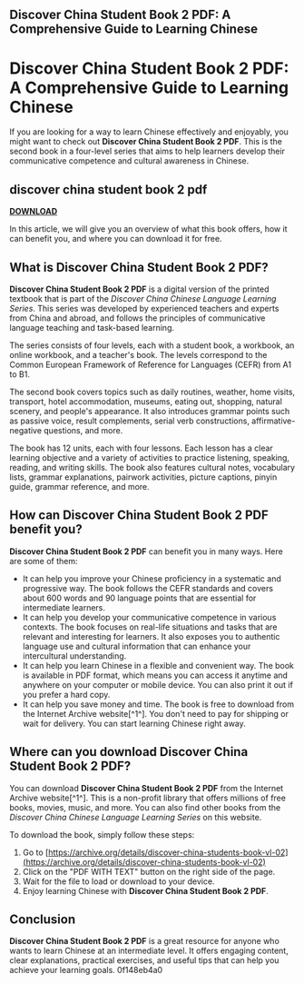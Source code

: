 ## Discover China Student Book 2 PDF: A Comprehensive Guide to Learning Chinese

  
# Discover China Student Book 2 PDF: A Comprehensive Guide to Learning Chinese
  
If you are looking for a way to learn Chinese effectively and enjoyably, you might want to check out **Discover China Student Book 2 PDF**. This is the second book in a four-level series that aims to help learners develop their communicative competence and cultural awareness in Chinese.
 
## discover china student book 2 pdf


[**DOWNLOAD**](https://www.google.com/url?q=https%3A%2F%2Fshurll.com%2F2tKFCK&sa=D&sntz=1&usg=AOvVaw2OeOC-FSG3NSiNp6w698SH)

  
In this article, we will give you an overview of what this book offers, how it can benefit you, and where you can download it for free.
  
## What is Discover China Student Book 2 PDF?
  
**Discover China Student Book 2 PDF** is a digital version of the printed textbook that is part of the *Discover China Chinese Language Learning Series*. This series was developed by experienced teachers and experts from China and abroad, and follows the principles of communicative language teaching and task-based learning.
  
The series consists of four levels, each with a student book, a workbook, an online workbook, and a teacher's book. The levels correspond to the Common European Framework of Reference for Languages (CEFR) from A1 to B1.
  
The second book covers topics such as daily routines, weather, home visits, transport, hotel accommodation, museums, eating out, shopping, natural scenery, and people's appearance. It also introduces grammar points such as passive voice, result complements, serial verb constructions, affirmative-negative questions, and more.
  
The book has 12 units, each with four lessons. Each lesson has a clear learning objective and a variety of activities to practice listening, speaking, reading, and writing skills. The book also features cultural notes, vocabulary lists, grammar explanations, pairwork activities, picture captions, pinyin guide, grammar reference, and more.
  
## How can Discover China Student Book 2 PDF benefit you?
  
**Discover China Student Book 2 PDF** can benefit you in many ways. Here are some of them:
  
- It can help you improve your Chinese proficiency in a systematic and progressive way. The book follows the CEFR standards and covers about 600 words and 90 language points that are essential for intermediate learners.
- It can help you develop your communicative competence in various contexts. The book focuses on real-life situations and tasks that are relevant and interesting for learners. It also exposes you to authentic language use and cultural information that can enhance your intercultural understanding.
- It can help you learn Chinese in a flexible and convenient way. The book is available in PDF format, which means you can access it anytime and anywhere on your computer or mobile device. You can also print it out if you prefer a hard copy.
- It can help you save money and time. The book is free to download from the Internet Archive website[^1^]. You don't need to pay for shipping or wait for delivery. You can start learning Chinese right away.

## Where can you download Discover China Student Book 2 PDF?
  
You can download **Discover China Student Book 2 PDF** from the Internet Archive website[^1^]. This is a non-profit library that offers millions of free books, movies, music, and more. You can also find other books from the *Discover China Chinese Language Learning Series* on this website.
  
To download the book, simply follow these steps:

1. Go to [https://archive.org/details/discover-china-students-book-vl-02](https://archive.org/details/discover-china-students-book-vl-02)
2. Click on the "PDF WITH TEXT" button on the right side of the page.
3. Wait for the file to load or download to your device.
4. Enjoy learning Chinese with **Discover China Student Book 2 PDF**.

## Conclusion
  
**Discover China Student Book 2 PDF** is a great resource for anyone who wants to learn Chinese at an intermediate level. It offers engaging content, clear explanations, practical exercises, and useful tips that can help you achieve your learning goals.
 0f148eb4a0
